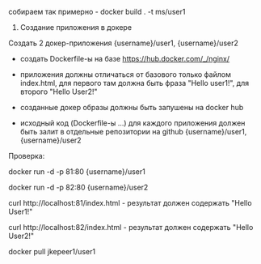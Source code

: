 
собираем так примерно - docker build . -t ms/user1

1. Создание приложения в докере

Создать 2 докер-приложения {username}/user1, {username}/user2

 * создать Dockerfile-ы на базе https://hub.docker.com/_/nginx/

 * приложения должны отличаться от базового только файлом index.html, для первого там должна быть фраза "Hello user1!", для второго "Hello User2!"

 * созданные докер образы должны быть запушены на docker hub

 *  исходный код (Dockerfile-ы ...) для каждого приложения должен быть залит в отдельные репозитории на github {username}/user1, {username}/user2

Проверка:

docker run -d -p 81:80 {username}/user1

docker run -d -p 82:80 {username}/user2

curl http://localhost:81/index.html - результат должен содержать "Hello User1!"

curl http://localhost:82/index.html - результат должен содержать "Hello User2!"



docker pull jkepeer1/user1
